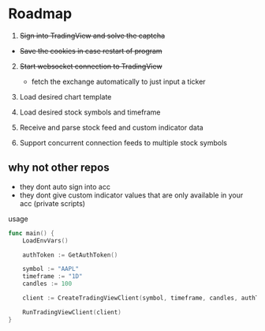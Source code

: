 # Roadmap
1. ~~Sign into TradingView and solve the captcha~~
* ~~Save the cookies in case restart of program~~
2. ~~Start websocket connection to TradingView~~
   * fetch the exchange automatically to just input a ticker
3. Load desired chart template
4. Load desired stock symbols and timeframe

5. Receive and parse stock feed and custom indicator data
6. Support concurrent connection feeds to multiple stock symbols


## why not other repos

- they dont auto sign into acc
- they dont give custom indicator values that are only available in your acc (private scripts)


usage
```go
func main() {
	LoadEnvVars()

	authToken := GetAuthToken()

	symbol := "AAPL"
	timeframe := "1D"
	candles := 100

	client := CreateTradingViewClient(symbol, timeframe, candles, authToken)

	RunTradingViewClient(client)
}
```